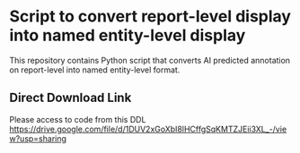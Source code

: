 # Script to convert report-level display into named entity-level display

This repository contains Python script that converts AI predicted annotation on report-level into named entity-level format.

## Direct Download Link
Please access to code from this DDL
https://drive.google.com/file/d/1DUV2xGoXbI8lHCffgSqKMTZJEii3XL_-/view?usp=sharing


